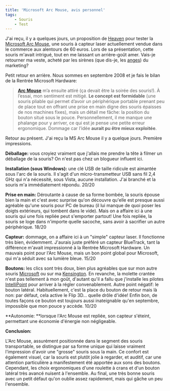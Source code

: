 ```yaml
---
title: 'Microsoft Arc Mouse, avis personnel'
tags:
    - Souris
    - Test
---
```


J'ai reçu, il y a quelques jours, un proposition de [Heaven](http://heaven.fr/)
pour tester la [Microsoft Arc Mouse](http://www.microsoft.com/hardware/fr-fr),
une souris à capteur laser actuellement vendue dans le commerce aux alentours de
60 euros. Lors de sa présentation, cette souris m'avait intrigué, tout en me
laissant un arrière-goût amer. Vais-je retourner ma veste, acheté par les
sirènes (que dis-je, les [anges](http://heaven.fr/expertises/)) du marketing?

Petit retour en arrière. Nous sommes en septembre 2008 et je fais le bilan de la
Rentrée Microsoft Hardware:

> **[Arc Mouse](http://www.microsoft.com/hardware/fr-fr)** m’a ensuite attiré
> (ça devait être la soirée des souris!). À l’essai, mon sentiment est mitigé.
> **Le concept est formidable** (une souris pliable qui permet d’avoir un
> périphérique portable prenant peu de place tout en offrant une prise en main
> digne des souris épaisses de nos machines fixes), mais un détail me fâche: la
> position du bouton situé sous le pouce. Personnellement, il me manque une
> phalange pour y arriver, ce qui est je pense une petite erreur ergonomique.
> Dommage car l’idée **aurait pu être mieux exploitée**.

Retour au présent. J'ai reçu la MS Arc Mouse il y a quelque jours. Première
impressions.

**Déballage:** vous croyiez vraiment que j'allais me prendre la tête à filmer un
déballage de la souris? On n'est pas chez un blogueur influent ici.

**Installation (sous Windows):** une clé USB de taille ridicule est aimantée
sous l'arc de la souris. Il s'agit d'un micro-transmetteur USB sans fil 2,4 GHz
qui n'a nécessité, sous Vista, aucune installation. J'ai branché et la souris
m'a immédiatement répondu. 20/20

**Prise en main:** Déroutante à cause de sa forme bombée, la souris épouse bien
la main et c'est avec surprise qu'on découvre qu'elle est presque aussi agréable
qu'une souris pour PC de bureau (il lui manque de quoi poser les doigts
extérieurs, qui tombent dans le vide). Mais on a affaire ici à une souris qui
une fois repliée peut s'emporter partout! Une fois repliée, la souris se loge
dans n'importe quelle sacoche, sans avoir à sacrifier un autre périphérique.
18/20

**Capteur:** dommage, on a affaire ici à un "simple" capteur laser. Il
fonctionne très bien, évidemment. J'aurais juste préféré un capteur BlueTrack,
tant la différence m'avait impressionné à la Rentrée Microsoft Hardware. Un
mauvais point pour l'Arc Mouse, mais un bon point global pour Microsoft, qui m'a
séduit avec sa lumière bleue. 15/20

**Boutons:** les clics sont très doux, bien plus agréables que sur mon autre
souris [Microsoft](http://www.microsoftstore.com/store/msfr/fr_FR/home) ou sur
ma [Kensington](http://www.kensington.com/es/es/home). En revanche, la molette
crantée n'est pas tellement à mon goût, d'autant qu'il a fallu que j'installe
les pilotes [IntelliPoint](http://www.microsoft.com/hardware/en-us/downloads)
pour arriver à la régler convenablement. Autre point négatif: le bouton latéral.
Habituellement, c'est la place du bouton de retour mais là non: par défaut, cela
active le Flip 3D… quelle drôle d'idée! Enfin bon, de toutes façons ce bouton
est toujours aussi inateignable qu'en septembre, impossible que mon pouce y
accède. 10/20

**Autonomie: **lorsque l'Arc Mouse est repliée, son capteur s'éteint, permettant
une économie d'énergie non négligeable.

**Conclusion:**

L'Arc Mouse, assurément positionnée dans le segment des souris transportable, se
distingue par sa forme unique qui laisse vraiment l'impression d'avoir une
"grosse" souris sous la main. Ce confort est également visuel, car la souris est
plutôt jolie à regarder, et auditif, car une attention particulière a
manifestement été apportée aux sons des boutons. Cependant, les choix
ergonomiques d'une roulette à crans et d'un bouton latéral très avancé nuisent à
l'ensemble. Au final, une très bonne souris avec un petit défaut qu'on oublie
assez rapidement, mais qui gâche un peu l'ensemble.
